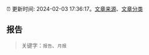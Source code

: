 :alarm_clock: 更新时间: 2024-02-03 17:36:17。[文章来源](/README.md)、[文章分类](/TAGS.md)

## 报告


> 关键字：`报告`、`月报`



